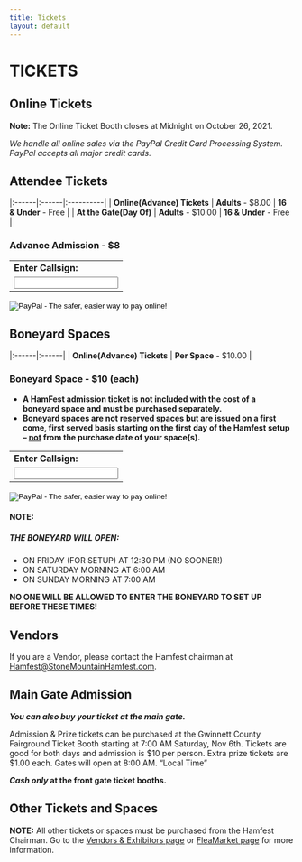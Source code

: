 ```yaml
---
title: Tickets
layout: default
---
```

# TICKETS
## Online Tickets
**Note:** The Online Ticket Booth closes at Midnight on October 26, 2021.

*We handle all online sales via the PayPal Credit Card Processing System.  PayPal accepts all major credit cards.*

## <a name="advance">Attendee Tickets</a>

|:------|:------|:----------|
| **Online(Advance) Tickets** | **Adults** - $8.00  | **16 & Under** - Free |
| **At the Gate(Day Of)** | **Adults** - $10.00 | **16 & Under** - Free |

### Advance Admission - $8
<form target="paypal" action="https://www.paypal.com/cgi-bin/webscr" method="post">
  <input type="hidden" name="cmd" value="_s-xclick">
  <input type="hidden" name="hosted_button_id" value="8JFXP9T3NN34S">
  <table>
    <tbody>
      <tr>
        <td>
          <input type="hidden" name="on0" value="Callsign for Admission Ticket">
            <strong>Enter Callsign:</strong>
        </td>
      </tr>
      <tr>
        <td>
          <input type="text" name="os0" maxlength="200">
        </td>
      </tr>
    </tbody>
  </table>
  <input type="image" src="https://www.paypalobjects.com/en_US/i/btn/btn_cart_LG.gif" border="0" name="submit" alt="PayPal - The safer, easier way to pay online!">
    <img loading="lazy" alt="" border="0" src="https://www.paypalobjects.com/en_US/i/scr/pixel.gif" width="1" height="1">
</form>

## <a name="boneyard">Boneyard Spaces</a>


|:------|:------|
| **Online(Advance) Tickets** | **Per Space** - $10.00  |

### Boneyard Space - $10 (each)
* **A HamFest admission ticket is not included with the cost of a boneyard space and must be purchased separately.**   
* **Boneyard spaces are not reserved spaces but are issued on a first come, first served basis starting on the first day of the Hamfest setup – <ins>not</ins> from the purchase date of your space(s).**

<form target="paypal" action="https://www.paypal.com/cgi-bin/webscr" method="post">
  <input type="hidden" name="cmd" value="_s-xclick">
  <input type="hidden" name="hosted_button_id" value="WKMYRKEZJAG48">
  <table>
    <tbody>
      <tr>
        <td>
          <input type="hidden" name="on0" value="Callsign for Boneyard Space">
            <strong>Enter Callsign:</strong>
        </td>
      </tr>
      <tr>
        <td>
          <input type="text" name="os0" maxlength="200">
        </td>
      </tr>
    </tbody>
  </table>
  <input type="image" src="https://www.paypalobjects.com/en_US/i/btn/btn_cart_LG.gif" border="0" name="submit" alt="PayPal - The safer, easier way to pay online!">
    <img loading="lazy" alt="" border="0" src="https://www.paypalobjects.com/en_US/i/scr/pixel.gif" width="1" height="1">
</form>

#### NOTE:
##### THE BONEYARD WILL OPEN:
* ON FRIDAY (FOR SETUP) AT 12:30 PM (NO SOONER!)
* ON SATURDAY MORNING AT 6:00 AM
* ON SUNDAY MORNING AT 7:00 AM

**NO ONE WILL BE ALLOWED TO ENTER THE BONEYARD TO SET UP BEFORE THESE TIMES!**

## Vendors
If you are a Vendor, please contact the Hamfest chairman at <Hamfest@StoneMountainHamfest.com>.

## Main Gate Admission
**_You can also buy your ticket at the main gate._** 

Admission & Prize tickets can be purchased at the Gwinnett County Fairground Ticket Booth starting at 7:00 AM Saturday, Nov 6th.  Tickets are good for both days and admission is $10 per person. Extra prize tickets are $1.00 each. Gates will open at 8:00 AM. “Local Time”

**_Cash only_ at the front gate ticket booths.** 

## Other Tickets and Spaces
**NOTE:** All other tickets or spaces must be purchased from the Hamfest Chairman. Go to the [Vendors & Exhibitors page](vendors) or [FleaMarket page](fleamarket) for more information. 

